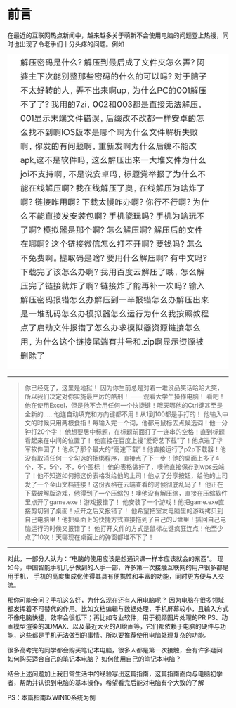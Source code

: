 # **前言**

在最近的互联网热点新闻中，越来越多关于萌新不会使用电脑的问题登上热搜，同时也出现了令老手们十分头疼的问题。例如 


![Untitled](/解压圣经.jpg)

---

> 你已经死了，这里是地狱！
因为你生前总是对着一堆没品笑话哈哈大笑，所以我们决定对你实施最严厉的酷刑！
——观看大学生操作电脑！
看吧！他在使用Excel，但是他不会用任何一个快捷键！哦天哪他的Ctrl键甚至是全新的……他连自动填充和方向键都不用！从1到100都是手打的！
他输入中文的时候只用两根食指！每输入完一个词，他都用鼠标去点候选词！他一分钟打20个字！
他想要居中标题，在标题前面打了一连串的空格！直到标题看起来在中间的位置了！
他直接在百度上搜“爱奇艺下载”了！他点进了华军软件园了！他点了那个最大的“高速下载”！他直接运行了p2p下载器！他没有取消任何一个勾选的捆绑程序，直接点了下一步！他的桌面上多了4个，不，5个，不，6个图标！
他的表格做好了，噢他直接保存到wps云端了！他不知道如何把这份表格发给他的上司！他点了分享按钮，给他的上司发了一个金山文档链接！这份表格在云端查看的时候彻底乱码了！
他正在下载破解版游戏，他得到了一个压缩包！噢他没有解压缩，直接在压缩软件里点开了game.exe！游戏报错了！
他安装了一个游戏！他把game.exe直接剪切到了桌面！点开之后又报错了！
他希望把室友电脑里的游戏拷贝到自己电脑里！他把桌面上的快捷方式直接拖到了自己的U盘里！插回自己电脑运行的时候又报错了！
他打开文件的方式是鼠标左键疯狂连点！他至少点了10次！天哪现在桌面上的弹窗都堆不下了！


---
对此，一部分人认为：“电脑的使用应该是想通识课一样本应该就会的东西”。
现如今，中国智能手机几乎做到的人手一部，许多第一次接触互联网的用户很多都是用手机，
手机的高度集成化使得其具有便携性和丰富的功能，同时更方便与人交流。

那你可能会问？手机这么好，为什么现在还有人用电脑呢？
因为电脑在很多领域都发挥着不可替代的作用。比如文档编辑与数据处理，手机屏幕较小，且输入方式不像电脑快捷，效率会很低下；再比如专业软件，用于视频图片处理的PR PS、动画模型渲染的3DMAX、以及最近大火的AI绘画等，它们都依赖于电脑的硬件与功能，这些都是手机无法做到的事情。所以要推荐使用电脑处理复杂的功能。

很多高考完的同学都会购买笔记本电脑，很多人都是第一次接触，会有许多疑问
如何购买适合自己的笔记本电脑？
如何使用自己的笔记本电脑？

结合上述问题加上我日常生活中的经验写出这篇指南，这篇指南面向与电脑初学者，帮助并认识到电脑的基本操作，希望看完后能对电脑有个大致的了解

PS：本篇指南以WIN10系统为例